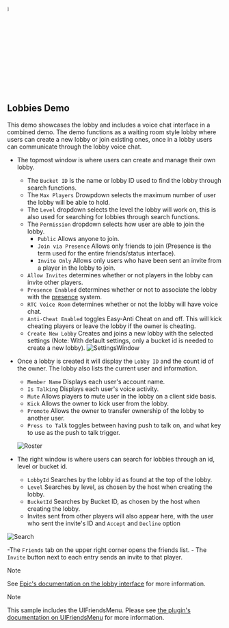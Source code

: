 <a href="/README.md"><img src="/docs/images/PlayEveryWareLogo.gif" alt="README.md" width="5%"/></a>

## **Lobbies Demo**
This demo showcases the lobby and includes a voice chat interface in a combined demo. The demo functions as a waiting room style lobby where users can create a new lobby or join existing ones, once in a lobby users can communicate through the lobby voice chat.
- The topmost window is where users can create and manage their own lobby.
    - The ``Bucket ID`` Is the name or lobby ID used to find the lobby through search functions.
    - The ``Max Players`` Drowpdown selects the maximum number of user the lobby will be able to hold.
    - The ``Level`` dropdown selects the level the lobby will work on, this is also used for searching for lobbies through search functions.
    - The ``Permission`` dropdown selects how user are able to join the lobby.
        - ``Public`` Allows anyone to join.
        - ``Join via Presence`` Allows only friends to join (Presence is the term used for the entire friends/status interface).
        - ``Invite Only`` Allows only users who have been sent an invite from a player in the lobby to join.
    - ``Allow Invites`` determines whether or not players in the lobby can invite other players.
    - ``Presence Enabled`` determines whether or not to associate the lobby with the [presence](https://dev.epicgames.com/docs/epic-account-services/eos-presence-interface) system.
    - ``RTC Voice Room`` determines whether or not the lobby will have voice chat.
    - ``Anti-Cheat Enabled`` toggles Easy-Anti Cheat on and off. This will kick cheating players or leave the lobby if the owner is cheating.
    - ``Create New Lobby`` Creates and joins a new lobby with the selected settings (Note: With default settings, only a bucket id is needed to create a new lobby).
![SettingsWindow](../images/eos_sdk_lobbies_settings.png)

- Once a lobby is created it will display the ``Lobby ID`` and the count id of the owner. The lobby also lists the current user and information.
    - ``Member Name`` Displays each user's account name.
    - ``Is Talking`` Displays each user's  voice activity.
    - ``Mute`` Allows players to mute user in the lobby on a client side basis.
    - ``Kick`` Allows the owner to kick user from the lobby.
    - ``Promote`` Allows the owner to transfer ownership of the lobby to another user.
    - ``Press to Talk`` toggles between having push to talk on, and what key to use as the push to talk trigger.

    ![Roster](../images/eos_sdk_lobbies_roster.png)


- The right window is where users can search for lobbies through an id, level or bucket id.
    - ``LobbyId`` Searches by the lobby id as found at the top of the lobby.
    - ``Level`` Searches by level, as chosen by the host when creating the lobby.
    - ``BucketId`` Searches by Bucket ID, as chosen by the host when creating the lobby.
    - Invites sent from other players will also appear here, with the user who sent the invite's ID and ``Accept`` and ``Decline`` option

![Search](../images/eos_sdk_lobbies_search.png)

-The ``Friends`` tab on the upper right corner opens the friends list.
    - The ``Invite`` button next to each entry sends an invite to that player.


> [!NOTE]
> See [Epic's documentation on the lobby interface](https://dev.epicgames.com/docs/game-services/lobbies) for more information.

> [!NOTE]
> This sample includes the UIFriendsMenu. Please see [the plugin's documentation on UIFriendsMenu](../uifriendsmenu.md) for more information.